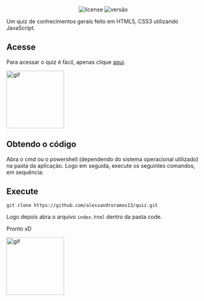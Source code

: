 <p align="center">
    <img src="https://img.shields.io/github/license/mashape/apistatus.svg" alt="license"/>
    <img src="https://img.shields.io/badge/version-1.0-blue" alt="versão">
</p>

Um quiz de conhecimentos gerais feito em HTML5, CSS3 utilizando JavaScript.

## Acesse

Para acessar o quiz é fácil, apenas clique [aqui](https://conhecimentosgerais.vercel.app/).

<img src="https://media.giphy.com/media/kbhgFU6739Zh3wZrn9/giphy.gif" alt="gif" height="150px" >

## Obtendo o código

Abra o cmd ou o powershell (dependendo do sistema operacional utilizado) na pasta da aplicação. Logo em seguida, execute os seguintes comandos, em sequência:

## Execute

```
git clone https://github.com/alessandroramos13/quiz.git
```

Logo depois abra o arquivo `index.html` dentro da pasta code.

Pronto xD

<img src="https://media.giphy.com/media/AFdcYElkoNAUE/giphy.gif" alt="gif" height="150px" >
